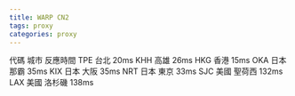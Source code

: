 ```yaml
---
title: WARP CN2
tags: proxy
categories: proxy
---
```


代碼		 城市	反應時間
TPE	  	    台北	20ms
KHH	        高雄	26ms
HKG	        香港	15ms
OKA	   日本	 那霸	 35ms
KIX	   日本	 大阪	 35ms
NRT	   日本	 東京	 33ms
SJC	   美國	 聖荷西	 132ms
LAX	   美國	 洛杉磯	 138ms